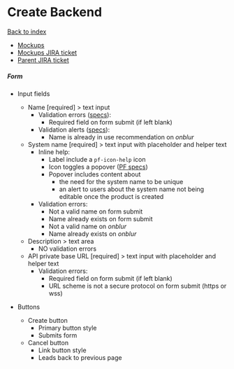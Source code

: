 # Create Backend

[Back to index](../index.md)

* [Mockups](https://marvelapp.com/prototype/12844cg4/screen/71559193)
* [Mockups JIRA ticket](https://issues.redhat.com/browse/APPDUX-343)
* [Parent JIRA ticket](https://issues.redhat.com/browse/THREESCALE-5575)

##### Form
* Input fields
  * Name [required] > text input
    * Validation errors ([specs](../../global_components/alerts.md)):
      * Required field on form submit (if left blank)
    * Validation alerts ([specs](../../global_components/alerts.md)):
       <!-- * Name is already in use on form submit -->
       * Name is already in use recommendation on _onblur_
  * System name [required] > text input with placeholder and helper text
    * Inline help:
      * Label include a `pf-icon-help` icon
      * Icon toggles a popover ([PF specs](https://www.patternfly.org/v4/documentation/react/components/popover))
      * Popover includes content about
        * the need for the system name to be unique
        * an alert to users about the system name not being editable once the product is created
    * Validation errors:
      * Not a valid name on form submit
      * Name already exists on form submit
      * Not a valid name on _onblur_
      * Name already exists on _onblur_
  * Description > text area
    * NO validation errors
  * API private base URL [required] > text input with placeholder and helper text
    * Validation errors:
      * Required field on form submit (if left blank)
      * URL scheme is not a secure protocol on form submit (https or wss)

* Buttons
  * Create button
    * Primary button style
    * Submits form
  * Cancel button
    * Link button style
    * Leads back to previous page
